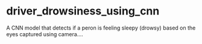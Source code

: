 # driver_drowsiness_using_cnn
A CNN model that detects if a peron is feeling sleepy (drowsy) based on the eyes captured using camera....
